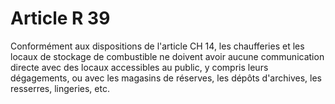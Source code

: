 # Article R 39

Conformément aux dispositions de l'article CH 14, les chaufferies et les locaux de stockage de combustible ne doivent avoir aucune communication directe avec des locaux accessibles au public, y compris leurs dégagements, ou avec les magasins de réserves, les dépôts d'archives, les resserres, lingeries, etc.
